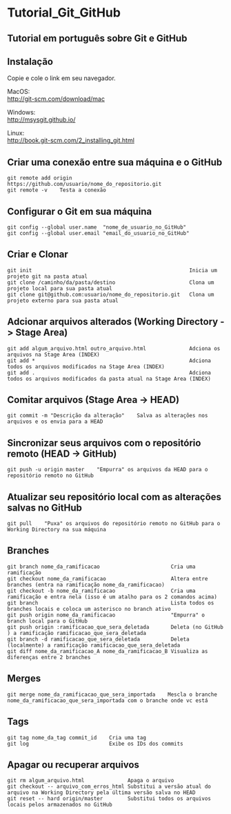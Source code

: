 Tutorial_Git_GitHub
===================

Tutorial em português sobre Git e GitHub
----------------------------------------

Instalação
---------------------------------------------- 

Copie e cole o link em seu navegador.  

MacOS:  
http://git-scm.com/download/mac  

Windows:  
http://msysgit.github.io/  

Linux:  
http://book.git-scm.com/2_installing_git.html  

Criar uma conexão entre sua máquina e o GitHub
----------------------------------------------
```
git remote add origin https://github.com/usuario/nome_do_repositorio.git
git remote -v    Testa a conexão
```

Configurar o Git em sua máquina 
-------------------------------
```
git config --global user.name  "nome_de_usuario_no_GitHub"
git config --global user.email "email_do_usuario_no_GitHub"
```

Criar e Clonar
--------------
```
git init                                                   Inicia um projeto git na pasta atual
git clone /caminho/da/pasta/destino                        Clona um projeto local para sua pasta atual
git clone git@github.com:usuario/nome_do_repositorio.git   Clona um projeto externo para sua pasta atual
```

Adcionar arquivos alterados (Working Directory -> Stage Area)
-------------------------------------------------------------
```
git add algum_arquivo.html outro_arquivo.html              Adciona os arquivos na Stage Area (INDEX)
git add *                                                  Adciona todos os arquivos modificados na Stage Area (INDEX)
git add .                                                  Adciona todos os arquivos modificados da pasta atual na Stage Area (INDEX)
```

Comitar arquivos (Stage Area -> HEAD)
--------------
```
git commit -m "Descrição da alteração"    Salva as alterações nos arquivos e os envia para a HEAD
```

Sincronizar seus arquivos com o repositório remoto (HEAD -> GitHub)
-----------
```
git push -u origin master    "Empurra" os arquivos da HEAD para o repositório remoto no GitHub
```

Atualizar seu repositório local com as alterações salvas no GitHub
------------------------------------------------------------------
```
git pull    "Puxa" os arquivos do repositório remoto no GitHub para o Working Directory na sua máquina 
```

Branches
--------
```
git branch nome_da_ramificacao                       Cria uma ramificação
git checkout nome_da_ramificacao                     Altera entre branches (entra na ramificação nome_da_ramificacao)
git checkout -b nome_da_ramificacao                  Cria uma ramificação e entra nela (isso é um atalho para os 2 comandos acima)
git branch                                           Lista todos os branches locais e coloca um asterisco no branch ativo
git push origin nome_da_ramificacao                  "Empurra" o branch local para o GitHub
git push origin :ramificacao_que_sera_deletada       Deleta (no GitHub ) a ramificação ramificacao_que_sera_deletada
git branch -d ramificacao_que_sera_deletada          Deleta (localmente) a ramificação ramificacao_que_sera_deletada
git diff nome_da_ramificacao_A nome_da_ramificacao_B Visualiza as diferenças entre 2 branches
```

Merges
------
```
git merge nome_da_ramificacao_que_sera_importada    Mescla o branche nome_da_ramificacao_que_sera_importada com o branche onde vc está
```

Tags
----
```
git tag nome_da_tag commit_id    Cria uma tag
git log                          Exibe os IDs dos commits
```

Apagar ou recuperar arquivos
----------------------------
```
git rm algum_arquivo.html              Apaga o arquivo
git checkout -- arquivo_com_erros_html Substitui a versão atual do arquivo na Working Directory pela última versão salva no HEAD
git reset -- hard origin/master        Substitui todos os arquivos locais pelos armazenados no GitHub 
```
